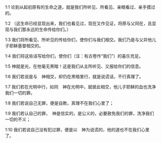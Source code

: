 <a id="1"></a>1:1  论到从起初原有的生命之道，就是我们所听见、所看见、亲眼看过、亲手摸过的。  

<a id="2"></a>1:2  （这生命已经显现出来，我们也看见过，现在又作见证，将原与父同在，且显现与我们那永远的生命传给你们。）  

<a id="3"></a>1:3  我们将所看见、所听见的传给你们，使你们与我们相交。我们乃是与父并他儿子耶稣基督相交的。  

<a id="4"></a>1:4  我们将这些话写给你们，使你们（注：有古卷作“我们”）的喜乐充足。  

<a id="5"></a>1:5  神就是光，在他毫无黑暗！这是我们从主所听见、又报给你们的信息。  

<a id="6"></a>1:6  我们若说是与　神相交，却仍在黑暗里行，就是说谎话，不行真理了。  

<a id="7"></a>1:7  我们若在光明中行，如同　神在光明中，就彼此相交，他儿子耶稣的血也洗净我们一切的罪。  

<a id="8"></a>1:8  我们若说自己无罪，便是自欺，真理不在我们心里了；  

<a id="9"></a>1:9  我们若认自己的罪，　神是信实的，是公义的，必要赦免我们的罪，洗净我们一切的不义；  

<a id="10"></a>1:10  我们若说自己没有犯过罪，便是以　神为说谎的，他的道也不在我们心里了。  
